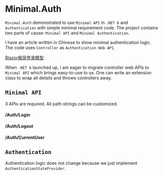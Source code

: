 # Minimal.Auth
*`Minimal.Auth`* demonstrated to use `Minimal API` in `.NET 6` and `Authentication` with simple minimal requirement code. The project contains two parts of cause: `Minimal API` and `Minimal Authentication`.

I have an article written in Chinese to show minimal authentication logic. The code uses `Controller` as `Authentication Web API`. 

[Blazor极简登录模型](https://www.cnblogs.com/charset/p/14362066.html "Blazor 极简登录模型")

When `.NET 6` launched up, I am eager to migrate controller web APIs to `Minimal API` which brings easy-to-use to us. One can write an extension class to wrap all details and throws controllers away.

## `Minimal API`

3 APIs are required. All path strings can be customized.

#### /Auth/Login 

#### /Auth/Logout

#### /Auth/CurrentUser

## `Authentication`

Authentication logic does not change because we just implement `AuthenticationStateProvider`.
